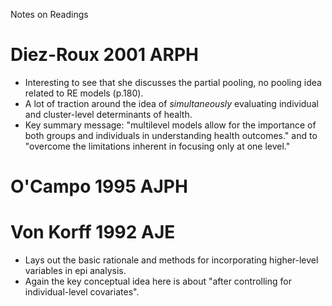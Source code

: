 Notes on Readings

# Diez-Roux 2001 ARPH
- Interesting to see that she discusses the partial pooling, no pooling idea related to RE models (p.180).
- A lot of traction around the idea of *simultaneously* evaluating individual and cluster-level determinants of health.
- Key summary message: "multilevel models allow for the importance of both groups and individuals in understanding health outcomes." and to "overcome the limitations inherent in focusing only at one level."

# O'Campo 1995 AJPH

# Von Korff 1992 AJE
- Lays out the basic rationale and methods for incorporating higher-level variables in epi analysis.
- Again the key conceptual idea here is about "after controlling for individual-level covariates".